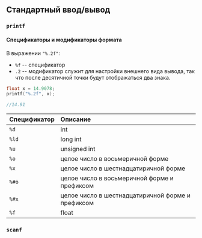 ## Стандартный ввод/вывод

### `printf`
#### Спецификаторы и модификаторы формата
В выражении `"%.2f"`:
- `%f` -- спецификатор
- `.2` -- модификатор  служит для настройки внешнего вида вывода, так что после десятичной точки будут отображаться два знака.

```c
float x = 14.9078;
printf("%.2f", x);

//14.91
```

| Спецификатор  | Описание          |
| ------------- |:------------------|
| `%d` | int    |
| `%ld` | long int    |
| `%u` | unsigned int    |
| `%o` | целое число в восьмеричной форме   |
| `%x` | целое число в шестнадцатиричной форме   |
| `%#o` | целое число в восьмеричной форме и префиксом   |
| `%#x` | целое число в шестнадцатиричной форме и префиксом  |
| `%f` | float |


### `scanf`
